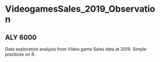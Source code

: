 # VideogamesSales_2019_Observation
## ALY 6000
Data exploration analysis from Video game Sales data at 2019.
Simple practices on R.
